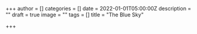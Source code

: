 +++
author = []
categories = []
date = 2022-01-01T05:00:00Z
description = ""
draft = true
image = ""
tags = []
title = "The Blue Sky"

+++
